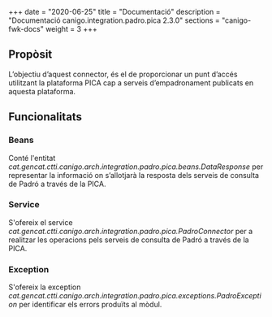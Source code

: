 +++
date        = "2020-06-25"
title       = "Documentació"
description = "Documentació canigo.integration.padro.pica 2.3.0"
sections    = "canigo-fwk-docs"
weight      = 3
+++

## Propòsit

L’objectiu d’aquest connector, és el de proporcionar un punt d’accés utilitzant la plataforma PICA cap a serveis d’empadronament publicats en aquesta plataforma.

## Funcionalitats

### Beans

Conté l'entitat *cat.gencat.ctti.canigo.arch.integration.padro.pica.beans.DataResponse* per representar la informació on s’allotjarà la resposta dels serveis de consulta de Padró a través de la PICA.

### Service

S'ofereix el service *cat.gencat.ctti.canigo.arch.integration.padro.pica.PadroConnector* per a realitzar les operacions pels serveis de consulta de Padró a través de la PICA.

### Exception

 S'ofereix la exception *cat.gencat.ctti.canigo.arch.integration.padro.pica.exceptions.PadroException* per identificar els errors produïts al mòdul.

